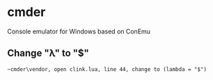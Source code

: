 # cmder

Console emulator for Windows based on ConEmu

## Change "λ" to "\$"

```
~cmder\vendor, open clink.lua, line 44, change to (lambda = "$")
```
